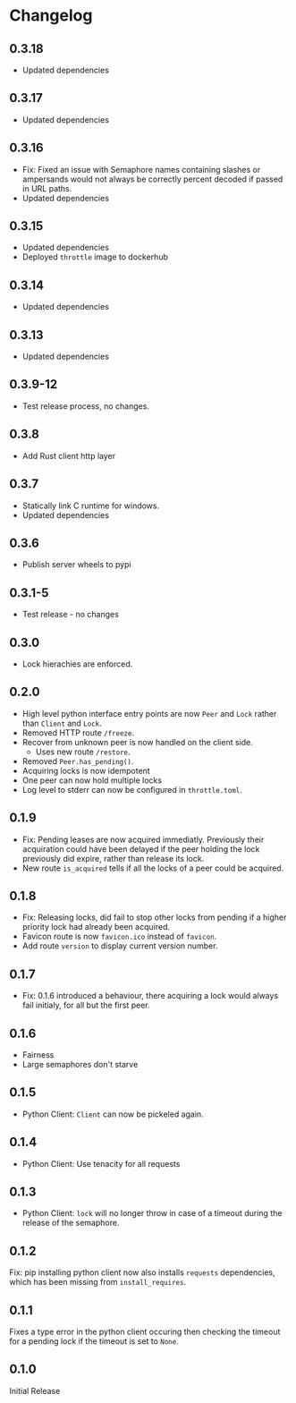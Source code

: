 Changelog
=========

0.3.18
------

* Updated dependencies

0.3.17
------

* Updated dependencies

0.3.16
------

* Fix: Fixed an issue with Semaphore names containing slashes or ampersands would not always be correctly percent decoded if passed in URL paths.
* Updated dependencies

0.3.15
------

* Updated dependencies
* Deployed `throttle` image to dockerhub

0.3.14
------

* Updated dependencies

0.3.13
------

* Updated dependencies

0.3.9-12
--------

* Test release process, no changes.

0.3.8
-----

* Add Rust client http layer

0.3.7
-----

* Statically link C runtime for windows.
* Updated dependencies

0.3.6
-----

* Publish server wheels to pypi

0.3.1-5
-------

* Test release - no changes

0.3.0
-----

* Lock hierachies are enforced.

0.2.0
-----

* High level python interface entry points are now `Peer` and `Lock` rather than `Client` and `Lock`.
* Removed HTTP route `/freeze`.
* Recover from unknown peer is now handled on the client side.
  * Uses new route `/restore`.
* Removed `Peer.has_pending()`.
* Acquiring locks is now idempotent
* One peer can now hold multiple locks
* Log level to stderr can now be configured in `throttle.toml`.

0.1.9
-----

* Fix: Pending leases are now acquired immediatly. Previously their acquiration could have been
delayed if the peer holding the lock previously did expire, rather than release its lock.
* New route `is_acquired` tells if all the locks of a peer could be acquired.

0.1.8
-----

* Fix: Releasing locks, did fail to stop other locks from pending if a higher priority lock had
already been acquired.
* Favicon route is now `favicon.ico` instead of `favicon`.
* Add route `version` to display current version number.

0.1.7
-----

* Fix: 0.1.6 introduced a behaviour, there acquiring a lock would always fail initialy, for all but
  the first peer.

0.1.6
-----

* Fairness
* Large semaphores don't starve

0.1.5
-----

* Python Client: `Client` can now be pickeled again.

0.1.4
-----

* Python Client: Use tenacity for all requests

0.1.3
-----

* Python Client: `lock` will no longer throw in case of a timeout during the release of the semaphore.

0.1.2
-----

Fix: pip installing python client now also installs `requests` dependencies, which has been missing from `install_requires`.

0.1.1
-----

Fixes a type error in the python client occuring then checking the timeout for a pending lock if the timeout is set to `None`.

0.1.0
-----

Initial Release
